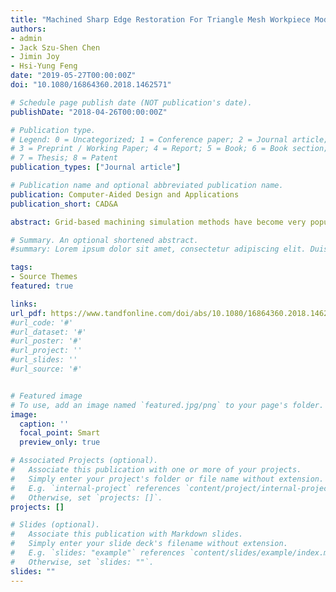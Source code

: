 ```yaml
---
title: "Machined Sharp Edge Restoration For Triangle Mesh Workpiece Models Derived From Grid-Based Machining Simulation"
authors:
- admin
- Jack Szu-Shen Chen
- Jimin Joy
- Hsi-Yung Feng
date: "2019-05-27T00:00:00Z"
doi: "10.1080/16864360.2018.1462571"

# Schedule page publish date (NOT publication's date).
publishDate: "2018-04-26T00:00:00Z"

# Publication type.
# Legend: 0 = Uncategorized; 1 = Conference paper; 2 = Journal article;
# 3 = Preprint / Working Paper; 4 = Report; 5 = Book; 6 = Book section;
# 7 = Thesis; 8 = Patent
publication_types: ["Journal article"]

# Publication name and optional abbreviated publication name.
publication: Computer-Aided Design and Applications 
publication_short: CAD&A

abstract: Grid-based machining simulation methods have become very popular due to their advantages in computational efficiency. However, these methods are prone to generating machined workpiece models with chamfer edges, which reduce model accuracy and visual quality. An effective method is presented in this paper targeting the restoration of machined edges from these chamfer edges for triangle mesh models derived from grid-based machining simulation. The method starts by detecting the chamfer edge triangles via utilizing both edge-based mesh segmentation and feature-based mesh segmentation. The outcomes of the two segmentation methods are then compared and combined to achieve improved detection accuracy. To restore the machined edges, the detected chamfer edge triangles are split by adding new points based on the neighbors of the chamfer edge triangles. Triangle quality checks are imposed during the point addition process in order to ensure that the restored edges do not negatively impact the triangle mesh quality. Once all the applicable new points are added for all the chamfer edge triangles, the edge restoration task is complete. The presented method has been implemented and executed on sample triangle mesh models derived from grid-based machining simulation. Improved edge restoration compared to that of existing edge restoration methods has been observed. Sub-second computational performance is attained for the majority of the test cases.

# Summary. An optional shortened abstract.
#summary: Lorem ipsum dolor sit amet, consectetur adipiscing elit. Duis posuere tellus ac convallis placerat. Proin tincidunt magna sed ex sollicitudin condimentum.

tags:
- Source Themes
featured: true

links:
url_pdf: https://www.tandfonline.com/doi/abs/10.1080/16864360.2018.1462571
#url_code: '#'
#url_dataset: '#'
#url_poster: '#'
#url_project: ''
#url_slides: ''
#url_source: '#'


# Featured image
# To use, add an image named `featured.jpg/png` to your page's folder. 
image:
  caption: ''
  focal_point: Smart
  preview_only: true

# Associated Projects (optional).
#   Associate this publication with one or more of your projects.
#   Simply enter your project's folder or file name without extension.
#   E.g. `internal-project` references `content/project/internal-project/index.md`.
#   Otherwise, set `projects: []`.
projects: []

# Slides (optional).
#   Associate this publication with Markdown slides.
#   Simply enter your slide deck's filename without extension.
#   E.g. `slides: "example"` references `content/slides/example/index.md`.
#   Otherwise, set `slides: ""`.
slides: ""
---
```


